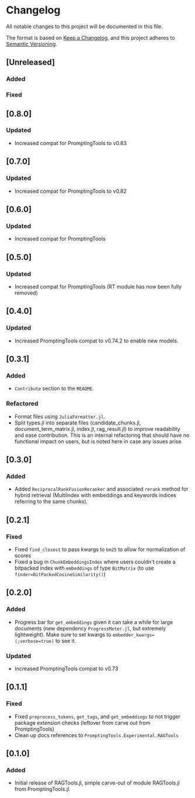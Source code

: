 # Changelog
All notable changes to this project will be documented in this file.

The format is based on [Keep a Changelog](https://keepachangelog.com/en/1.0.0/),
and this project adheres to [Semantic Versioning](https://semver.org/spec/v2.0.0.html).

## [Unreleased]

### Added

### Fixed

## [0.8.0]

### Updated
- Increased compat for PromptingTools to v0.83

## [0.7.0]

### Updated
- Increased compat for PromptingTools to v0.82

## [0.6.0]

### Updated
- Increased compat for PromptingTools

## [0.5.0]

### Updated
- Increased compat for PromptingTools (RT module has now been fully removed)

## [0.4.0]

### Updated
- Increased PromptingTools compat to v0.74.2 to enable new models.

## [0.3.1]

### Added
- `Contribute` section to the `README`.

### Refactored
- Format files using `JuliaFormatter.jl`.
- Split types.jl into separate files (candidate_chunks.jl, document_term_matrix.jl, index.jl, rag_result.jl) to improve readability and ease contribution. This is an internal refactoring that should have no functional impact on users, but is noted here in case any issues arise.


## [0.3.0]

### Added
- Added `ReciprocalRankFusionReranker` and associated `rerank` method for hybrid retrieval (MultiIndex with embeddings and keywords indices referring to the same chunks).

## [0.2.1]

### Fixed
- Fixed `find_closest` to pass kwargs to `bm25` to allow for normalization of scores
- Fixed a bug in `ChunkEmbeddingsIndex` where users couldn't create a bitpacked index with `embeddings` of type `BitMatrix` (to use `finder=BitPackedCosineSimilarity()`)

## [0.2.0]

### Added
- Progress bar for `get_embeddings` given it can take a while for large documents (new dependency `ProgressMeter.jl`, but extremely lightweight). Make sure to set kwargs to `embedder_kwargs=(;verbose=true)` to see it.

### Updated
- Increased PromptingTools compat to v0.73

## [0.1.1]

### Fixed
- Fixed `preprocess_tokens`, `get_tags`, and `get_embeddings` to not trigger package extension checks (leftover from carve out from PromptingTools)
- Clean up docs references to `PromptingTools.Experimental.RAGTools`

## [0.1.0]

### Added
- Initial release of RAGTools.jl, simple carve-out of module RAGTools.jl from PromptingTools.jl.
